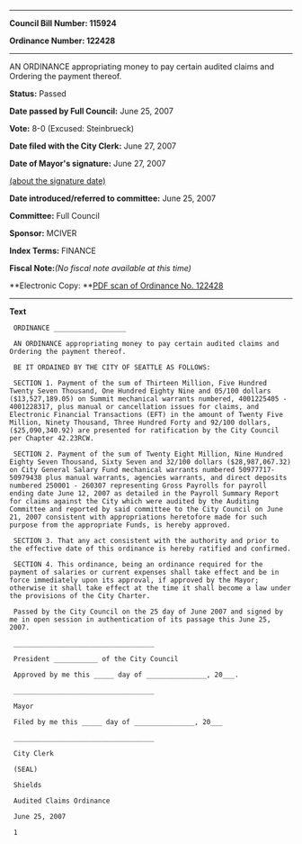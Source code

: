

********

**Council Bill Number: 115924**
   
**Ordinance Number: 122428**
********

 AN ORDINANCE appropriating money to pay certain audited claims and Ordering the payment thereof.

**Status:** Passed
   
**Date passed by Full Council:** June 25, 2007
   
**Vote:** 8-0 (Excused: Steinbrueck)
   
**Date filed with the City Clerk:** June 27, 2007
   
**Date of Mayor's signature:** June 27, 2007
   
[(about the signature date)](/~public/approvaldate.htm)
   
   
   
**Date introduced/referred to committee:** June 25, 2007
   
**Committee:** Full Council
   
**Sponsor:** MCIVER
   
   
**Index Terms:** FINANCE

**Fiscal Note:**_(No fiscal note available at this time)_

**Electronic Copy: **[PDF scan of Ordinance No. 122428](/~archives/Ordinances/Ord_122428.pdf)

********

**Text**
   
```
 ORDINANCE __________________

 AN ORDINANCE appropriating money to pay certain audited claims and Ordering the payment thereof.

 BE IT ORDAINED BY THE CITY OF SEATTLE AS FOLLOWS:

 SECTION 1. Payment of the sum of Thirteen Million, Five Hundred Twenty Seven Thousand, One Hundred Eighty Nine and 05/100 dollars ($13,527,189.05) on Summit mechanical warrants numbered, 4001225405 - 4001228317, plus manual or cancellation issues for claims, and Electronic Financial Transactions (EFT) in the amount of Twenty Five Million, Ninety Thousand, Three Hundred Forty and 92/100 dollars, ($25,090,340.92) are presented for ratification by the City Council per Chapter 42.23RCW.

 SECTION 2. Payment of the sum of Twenty Eight Million, Nine Hundred Eighty Seven Thousand, Sixty Seven and 32/100 dollars ($28,987,067.32) on City General Salary Fund mechanical warrants numbered 50977717- 50979438 plus manual warrants, agencies warrants, and direct deposits numbered 250001 - 260307 representing Gross Payrolls for payroll ending date June 12, 2007 as detailed in the Payroll Summary Report for claims against the City which were audited by the Auditing Committee and reported by said committee to the City Council on June 21, 2007 consistent with appropriations heretofore made for such purpose from the appropriate Funds, is hereby approved.

 SECTION 3. That any act consistent with the authority and prior to the effective date of this ordinance is hereby ratified and confirmed.

 SECTION 4. This ordinance, being an ordinance required for the payment of salaries or current expenses shall take effect and be in force immediately upon its approval, if approved by the Mayor; otherwise it shall take effect at the time it shall become a law under the provisions of the City Charter.

 Passed by the City Council on the 25 day of June 2007 and signed by me in open session in authentication of its passage this June 25, 2007.

 ___________________________________

 President ___________ of the City Council

 Approved by me this _____ day of _______________, 20___.

 ___________________________________

 Mayor

 Filed by me this _____ day of _______________, 20___

 ___________________________________

 City Clerk

 (SEAL)

 Shields

 Audited Claims Ordinance

 June 25, 2007

 1

```
